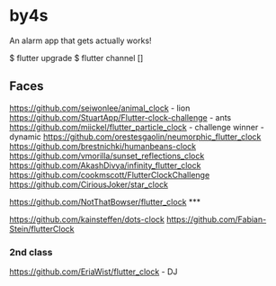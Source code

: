 # by4s
An alarm app that gets actually works!

$ flutter upgrade
$ flutter channel [<channel-name>]

## Faces
https://github.com/seiwonlee/animal_clock - lion
https://github.com/StuartApp/Flutter-clock-challenge - ants
https://github.com/miickel/flutter_particle_clock - challenge winner - dynamic
https://github.com/orestesgaolin/neumorphic_flutter_clock
https://github.com/brestnichki/humanbeans-clock
https://github.com/vmorilla/sunset_reflections_clock
https://github.com/AkashDivya/infinity_flutter_clock
https://github.com/cookmscott/FlutterClockChallenge
https://github.com/CiriousJoker/star_clock



https://github.com/NotThatBowser/flutter_clock ***


https://github.com/kainsteffen/dots-clock
https://github.com/Fabian-Stein/flutterClock

### 2nd class
https://github.com/EriaWist/flutter_clock - DJ